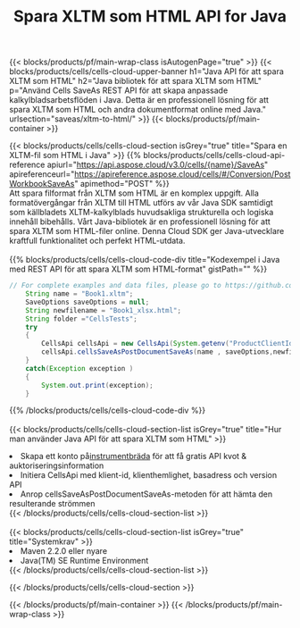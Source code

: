 ﻿---
title:  Spara XLTM som HTML API for Java
description:  Använd Aspose.Cells Cloud SDK for Java för att spara XLTM-formatfilen som HTML-formatfil.
url: /sv/java/saveas/xltm-to-html/
---
{{< blocks/products/pf/main-wrap-class isAutogenPage="true" >}}
{{< blocks/products/cells/cells-cloud-upper-banner h1="Java API för att spara XLTM som HTML" h2="Java bibliotek för att spara XLTM som HTML" p="Använd Cells SaveAs REST API för att skapa anpassade kalkylbladsarbetsflöden i Java. Detta är en professionell lösning för att spara XLTM som HTML och andra dokumentformat online med Java." urlsection="saveas/xltm-to-html/" >}}
{{< blocks/products/pf/main-container >}}

{{< blocks/products/cells/cells-cloud-section isGrey="true" title="Spara en XLTM-fil som HTML i Java" >}}
{{% blocks/products/cells/cells-cloud-api-reference apiurl="https://api.aspose.cloud/v3.0/cells/{name}/SaveAs" apireferenceurl="https://apireference.aspose.cloud/cells/#/Conversion/PostWorkbookSaveAs" apimethod="POST" %}}
<br/>
Att spara filformat från XLTM som HTML är en komplex uppgift. Alla formatövergångar från XLTM till HTML utförs av vår Java SDK samtidigt som källbladets XLTM-kalkylblads huvudsakliga strukturella och logiska innehåll bibehålls. Vårt Java-bibliotek är en professionell lösning för att spara XLTM som HTML-filer online. Denna Cloud SDK ger Java-utvecklare kraftfull funktionalitet och perfekt HTML-utdata.
<br/>
<br/>
{{% blocks/products/cells/cells-cloud-code-div title="Kodexempel i Java med REST API för att spara XLTM som HTML-format" gistPath="" %}}
  
```java
// For complete examples and data files, please go to https://github.com/aspose-cells-cloud/aspose-cells-cloud-java/
    String name = "Book1.xltm";
    SaveOptions saveOptions = null;
    String newfilename = "Book1_xlsx.html";
    String folder ="CellsTests";
    try 
    {
        CellsApi cellsApi = new CellsApi(System.getenv("ProductClientId"), System.getenv("ProductClientSecret"));
        cellsApi.cellsSaveAsPostDocumentSaveAs(name , saveOptions,newfilename,false,false,folder,null,null,null,true);                       
    }
    catch(Exception exception )
    {
        System.out.print(exception);
    }
```
  
{{% /blocks/products/cells/cells-cloud-code-div %}}
<br/>
<br/>
{{< blocks/products/cells/cells-cloud-section-list isGrey="true" title="Hur man använder Java API för att spara XLTM som HTML" >}}
<li> Skapa ett konto på<a href="https://dashboard.aspose.cloud/">instrumentbräda</a> för att få gratis API kvot & auktoriseringsinformation</li>
<li>Initiera CellsApi med klient-id, klienthemlighet, basadress och version API</li>
<li>Anrop cellsSaveAsPostDocumentSaveAs-metoden för att hämta den resulterande strömmen</li>
{{< /blocks/products/cells/cells-cloud-section-list >}}
<br/>
<br/>
{{< blocks/products/cells/cells-cloud-section-list isGrey="true" title="Systemkrav" >}}
<li>Maven 2.2.0 eller nyare</li>
<li>Java(TM) SE Runtime Environment</li>
{{< /blocks/products/cells/cells-cloud-section-list >}}

{{< /blocks/products/cells/cells-cloud-section >}}

{{< /blocks/products/pf/main-container >}}
{{< /blocks/products/pf/main-wrap-class >}}
